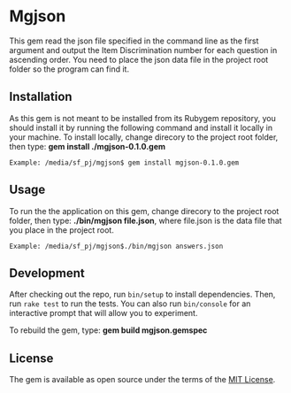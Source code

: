 # Mgjson

This gem read the json file specified in the command line as the first argument and output the Item Discrimination number for each question in ascending order. You need to place the json data file in the project root folder so the program can find it.

## Installation

As this gem is not meant to be installed from its Rubygem repository, you should install it by running the following command and install it locally in your machine. To install locally, change direcory to the project root folder, then type:
**gem install ./mgjson-0.1.0.gem**
```
Example: /media/sf_pj/mgjson$ gem install mgjson-0.1.0.gem
```

## Usage

To run the the application on this gem, change direcory to the project root folder, then type:
**./bin/mgjson file.json**, where file.json is the data file that you place in the project root.
```
Example: /media/sf_pj/mgjson$./bin/mgjson answers.json
```


## Development

After checking out the repo, run `bin/setup` to install dependencies. Then, run `rake test` to run the tests. You can also run `bin/console` for an interactive prompt that will allow you to experiment.

To rebuild the gem, type:
**gem build mgjson.gemspec**


## License

The gem is available as open source under the terms of the [MIT License](http://opensource.org/licenses/MIT).

